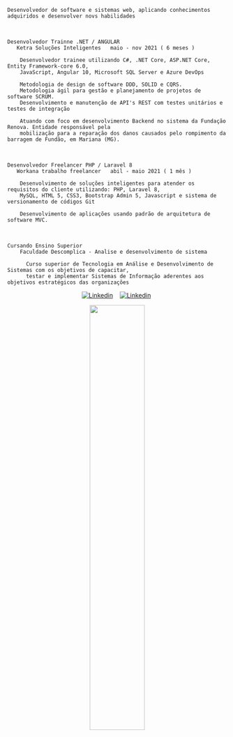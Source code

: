     Desenvolvedor de software e sistemas web, aplicando conhecimentos adquiridos e desenvolver novs habilidades

<br>
  
    Desenvolvedor Trainne .NET / ANGULAR 
       Ketra Soluções Inteligentes   maio - nov 2021 ( 6 meses ) 

        Desenvolvedor trainee utilizando C#, .NET Core, ASP.NET Core, Entity Framework-core 6.0, 
        JavaScript, Angular 10, Microsoft SQL Server e Azure DevOps

        Metodologia de design de software DDD, SOLID e CQRS.
        Metodologia ágil para gestão e planejamento de projetos de software SCRUM.
        Desenvolvimento e manutenção de API's REST com testes unitários e testes de integração

        Atuando com foco em desenvolvimento Backend no sistema da Fundação Renova. Entidade responsável pela
        mobilização para a reparação dos danos causados pelo rompimento da barragem de Fundão, em Mariana (MG).
<br>

    Desenvolvedor Freelancer PHP / Laravel 8 
       Workana trabalho freelancer   abil - maio 2021 ( 1 mês )

        Desenvolvimento de soluções inteligentes para atender os requisitos do cliente utilizando: PHP, Laravel 8, 
        MySQL, HTML 5, CSS3, Bootstrap Admin 5, Javascript e sistema de versionamento de códigos Git
       
        Desenvolvimento de aplicações usando padrão de arquitetura de software MVC.
         
<br>

    Cursando Ensino Superior 
        Faculdade Descomplica - Analise e desenvolvimento de sistema
            
          Curso superior de Tecnologia em Análise e Desenvolvimento de Sistemas com os objetivos de capacitar, 
          testar e implementar Sistemas de Informação aderentes aos objetivos estratégicos das organizações

<div>
   <p align="center">
    <a href="https://www.linkedin.com/in/alfredo-gomes-pereira-de-oliveira-84a9b4208/"><img alt="Linkedin" src="https://img.shields.io/badge/-LinkedIn-blue?style=for-the-badge&logo=Linkedin&logoColor=white"></a>&nbsp;&nbsp;&nbsp;
    <a href="https://www.youtube.com/c/ÁreadaProgramação"><img alt="Linkedin" src="https://img.shields.io/youtube/channel/subscribers/UCXKSo8RSfVmrawXleZ-_arg?style=social"></a><a href="https://www.linkedin.com/in/alfredo1995/" target="_blank"></a>&nbsp;
  </p>
</div>

<p align="center"><img width=50% src="https://media.giphy.com/media/IThjAlJnD9WNO/giphy.gif"></p>

